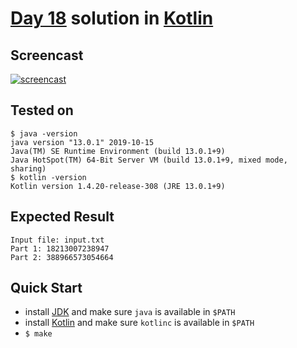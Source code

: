 # [Day 18](https://adventofcode.com/2020/day/18) solution in [Kotlin](https://kotlinlang.org/)

## Screencast

[![screencast](http://i3.ytimg.com/vi/gGDuoey_TnE/hqdefault.jpg)](https://www.youtube.com/watch?v=gGDuoey_TnE&list=PLpM-Dvs8t0Vba3v-9lweHuomr0DPhdX6P&t=777s)

## Tested on

```console
$ java -version
java version "13.0.1" 2019-10-15
Java(TM) SE Runtime Environment (build 13.0.1+9)
Java HotSpot(TM) 64-Bit Server VM (build 13.0.1+9, mixed mode, sharing)
$ kotlin -version
Kotlin version 1.4.20-release-308 (JRE 13.0.1+9)
```

## Expected Result

```console
Input file: input.txt
Part 1: 18213007238947
Part 2: 388966573054664
```

## Quick Start

- install [JDK](https://www.oracle.com/java/technologies/javase-downloads.html) and make sure `java` is available in `$PATH`
- install [Kotlin](https://github.com/JetBrains/kotlin/releases/download/v1.4.20/kotlin-compiler-1.4.20.zip) and make sure `kotlinc` is available in `$PATH`
- `$ make`

